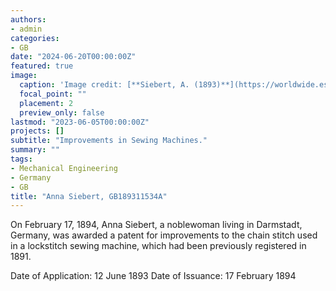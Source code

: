 ```yaml
---
authors:
- admin
categories:
- GB
date: "2024-06-20T00:00:00Z"
featured: true
image:
  caption: 'Image credit: [**Siebert, A. (1893)**](https://worldwide.espacenet.com/patent/search?q=pn%3DGB189311534A)'
  focal_point: ""
  placement: 2
  preview_only: false
lastmod: "2023-06-05T00:00:00Z"
projects: []
subtitle: "Improvements in Sewing Machines."
summary: ""
tags:
- Mechanical Engineering
- Germany 
- GB 
title: "Anna Siebert, GB189311534A"
---
```

On February 17, 1894, Anna Siebert, a noblewoman living in Darmstadt, Germany, was awarded a patent for improvements to the chain stitch used in a lockstitch sewing machine, which had been previously registered in 1891.  

Date of Application: 12 June 1893
Date of Issuance: 17 February 1894
